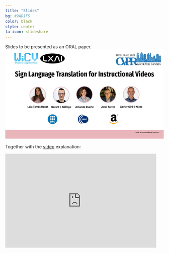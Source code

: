 ```yaml
---
title: "Slides"
bg: #9AD1F5
color: black
style: center
fa-icon: slideshare
---
```


Slides to be presented as an ORAL paper.
<a href="https://docs.google.com/presentation/d/10Ffhw6IpafRQASy7_3cFFTr0VBJkNYABKqZlzsgomTQ/edit?usp=sharing"><img src="./assets/slides_front.jpeg"></a>

Together with the [video](https://youtu.be/Vtn1ss1G2JA) explanation:
<iframe src="https://youtu.be/Vtn1ss1G2JA" frameborder="0" width="480" height="299" allowfullscreen="true" mozallowfullscreen="true" webkitallowfullscreen="true"></iframe>